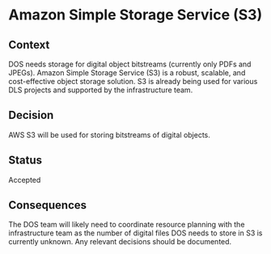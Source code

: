 # Amazon Simple Storage Service (S3)

## Context

DOS needs storage for digital object bitstreams (currently only PDFs and JPEGs). Amazon Simple Storage Service (S3) is a robust, scalable, and cost-effective object storage solution. S3 is already being used for various DLS projects and supported by the infrastructure team.

## Decision

AWS S3 will be used for storing bitstreams of digital objects.

## Status

Accepted

## Consequences

The DOS team will likely need to coordinate resource planning with the infrastructure team
as the number of digital files DOS needs to store in S3 is currently unknown. Any relevant decisions should be documented.